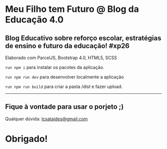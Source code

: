 # Meu Filho tem Futuro @ Blog da Educação 4.0
## Blog Educativo sobre reforço escolar, estratégias de ensino e futuro da educação! #xp26
Elaborado com ParcelJS, Bootstrap 4.0, HTML5, SCSS

  `run npm i` para instalar os pacotes da aplicação.
  
  `run npm run dev` para desenvolver localmente a aplicação
  
  `run npm run build` para criar a pasta /dist e fazer upload.
  
---
## Fique à vontade para usar o porjeto ;)
Qualquer dúvida: lcsataides@gmail.com
# Obrigado!
